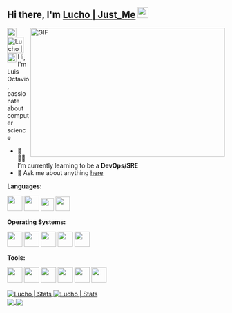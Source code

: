 
<!--
<p align="center">
<img src="./img/banner.gif" width="900" alt="Linux Cuba"><br>
</p>
-->
## Hi there, I'm [Lucho | Just_Me](https://lucho00cuba.github.io) <img src="https://media.giphy.com/media/hvRJCLFzcasrR4ia7z/giphy.gif" width="25px">

<!--Banner de mas-->
<img align="right" alt="GIF" src="https://media.giphy.com/media/BemKqR9RDK4V2/giphy.gif" width="450" height="300" />

<a href="https://twitter.com/zzjust_mezz">
  <img align="left" alt="Lucho | Twitter" width="21px" src="https://raw.githubusercontent.com/anuraghazra/anuraghazra/master/assets/twitter.svg" />
</a>
<a href="https://es.linkedin.com/in/luis-octavio-mota-verdasco-sys-admin">
  <img align="left" alt="Lucho | Twitter" width="38px" src="https://logos-marcas.com/wp-content/uploads/2020/04/Linkedin-s%C3%ADmbolo.png" />
</a>
<a href="https://t.me/sysadmin_devops">
  <img align="left" alt="Lucho Telegram" width="21px" src="https://telegram.org/img/t_logo.png" />
</a>

<br />
<br />

Hi, I'm Luis Octavio, passionate about computer science

- 🌱👨‍💻 I’m currently learning to be a **DevOps/SRE**
- 💬 Ask me about anything [here](https://github.com/Lucho00Cuba/Lucho00Cuba/issues)

**Languages:**  

<code><img height="35" src="https://www.ppaste.org/static/mini-logo.826ecc0aeca6.png"></code>
<code><img height="35" src="https://gblobscdn.gitbook.com/spaces%2F-LqBMLf-xut24diONqox%2Favatar.png?alt=media"></code>
<code><img height="30" src="https://styles.redditmedia.com/t5_2qm6k/styles/communityIcon_dhjr6guc03x51.png?width=256&s=3e825b7205c7f497d4695028e358d26ee359f84b"></code>
<code><img height="33" src="https://soka.gitlab.io/blog/post/2019-11-30-ps-apagar-reiniciar-cerrar-sesion/img/logo2.png"></code>

**Operating Systems:**

<code><img height="35" src="https://www.felinux.com.co/archivos/imagenes/png/b7/b72e258c.png"></code>
<code><img height="35" src="https://blog.artegrafico.net/wp-content/uploads/2016/04/CentOS-7-logo-256x256.png"></code>
<code><img height="35" src="https://ugeek.github.io/blog/images-blog/ubuntu.png"></code>
<code><img height="35" src="https://www.softexia.com/wp-content/uploads/2015/12/Windows-10-Logo-e1456135336195.png"></code>
<code><img height="35" src="https://itrig.de/uploads/parrot-logo-black.png"></code>

**Tools:**

<code><img height="35" src="https://miro.medium.com/max/325/1*zzvdRmHGGXONZpuQ2FeqsQ.png"></code>
<code><img height="35" src="https://d1q6f0aelx0por.cloudfront.net/product-logos/644d2f15-c5db-4731-a353-ace6235841fa-registry.png"></code>
<code><img height="35" src="https://www.docker.com/blog/wp-content/uploads/2020/02/Compose.png"></code>
<code><img height="35" src="https://www.docker.com/blog/wp-content/uploads/Rancher-Logo-Final-1.png"></code>
<code><img height="35" src="https://cursosdedesarrollo.com/wp-content/uploads/2020/03/k-logo.png"></code>
<code><img height="35" src="https://florianmuller.com/wp-content/uploads/2020/05/Proxmox-VE-Logo.png"></code>
<!--
<hr/>
<img src="https://tryhackme-badges.s3.amazonaws.com/zzJustMezz.png" alt="TryHackMe">
<hr/>
<br>
-->
<!--<code><img height="30" src="https://devicon.dev/devicon.git/icons/linux/linux-original.svg"></code>-->

<a href="https://github.com/Lucho00Cuba">
  <img align="center" alt="Lucho | Stats" src="https://github-readme-stats.vercel.app/api?username=lucho00cuba&show_icons=true&theme=dark" />
</a>

<a href="https://github.com/Lucho00Cuba">
  <img align="center" alt="Lucho | Stats" src="https://github-readme-stats.vercel.app/api/top-langs/?username=lucho00cuba&layout=compact&hide=css, scss, javascript&theme=dark"/>
</a>
<br>
<a href="https://github.com/lucho00cuba/lucho00cuba.github.io">
  <!-- Change the `github-readme-stats.anuraghazra1.vercel.app` to `github-readme-stats.vercel.app`  -->
  <img align="center" src="https://github-readme-stats.anuraghazra1.vercel.app/api/pin/?username=lucho00cuba&repo=lucho00cuba.github.io&theme=dark" />
</a>

<a href="https://github.com/lucho00cuba/Portafolio">
  <!-- Change the `github-readme-stats.anuraghazra1.vercel.app` to `github-readme-stats.vercel.app`  -->
  <img align="center" src="https://github-readme-stats.anuraghazra1.vercel.app/api/pin/?username=lucho00cuba&repo=Portafolio&theme=dark" />
</a>
<!--
<a href="https://github.com/Malware-Dev-Latinos/Malware-Dev-Latinos"> -->
  <!-- Change the `github-readme-stats.anuraghazra1.vercel.app` to `github-readme-stats.vercel.app`  -->

<!--
  <img align="center" src="https://github-readme-stats.anuraghazra1.vercel.app/api/pin/?username=Malware-Dev-Latinos&repo=Malware-Dev-Latinos&theme=dark" />
</a>
<a href="https://github.com/Lucho00Cuba/Python">
  <img align="center" src="https://github-readme-stats.anuraghazra1.vercel.app/api/pin/?username=Lucho00Cuba&repo=Python&theme=dark" />
</a>
-->